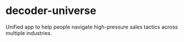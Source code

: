 # decoder-universe
Unified app to help people navigate high-pressure sales tactics across multiple industries.
